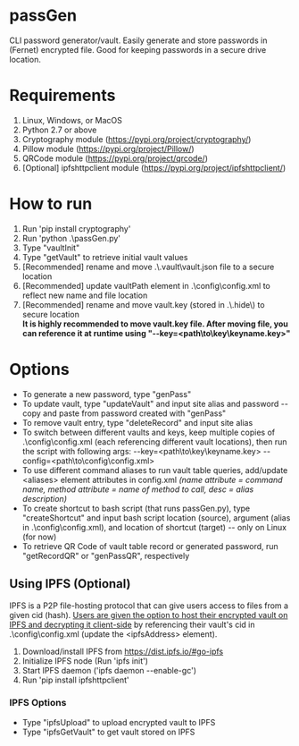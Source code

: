 # passGen
CLI password generator/vault. Easily generate and store passwords in (Fernet) encrypted file. Good for keeping passwords in a secure drive location.
# Requirements
1. Linux, Windows, or MacOS
2. Python 2.7 or above
3. Cryptography module (https://pypi.org/project/cryptography/)
4. Pillow module (https://pypi.org/project/Pillow/)
5. QRCode module (https://pypi.org/project/qrcode/)
4. [Optional] ipfshttpclient module (https://pypi.org/project/ipfshttpclient/)
# How to run
1. Run 'pip install cryptography'
2. Run 'python .\passGen.py'
3. Type "vaultInit"
4. Type "getVault" to retrieve initial vault values
5. [Recommended] rename and move .\\.vault\vault.json file to a secure location
6. [Recommended] update vaultPath element in .\config\config.xml to reflect new name and file location
7. [Recommended] rename and move vault.key (stored in .\\.hide\\) to secure location
<br/>**It is highly recommended to move vault.key file. After moving file, you can reference it at runtime using "--key=<path\to\key\keyname.key>"**
# Options
* To generate a new password, type "genPass"
* To update vault, type "updateVault" and input site alias and password -- copy and paste from password created with "genPass"
* To remove vault entry, type "deleteRecord" and input site alias
* To switch between different vaults and keys, keep multiple copies of .\config\config.xml (each referencing different vault locations), then run the script with following args: --key=<path\to\key\keyname.key> --config=<path\to\config\config.xml>
* To use different command aliases to run vault table queries, add/update \<aliases\> element attributes in config.xml *(name attribute = command name, method attribute = name of method to call, desc = alias description)*
* To create shortcut to bash script (that runs passGen.py), type "createShortcut" and input bash script location (source), argument (alias in .\config\config.xml), and location of shortcut (target) -- only on Linux (for now)
* To retrieve QR Code of vault table record or generated password, run "getRecordQR" or "genPassQR", respectively
## Using IPFS (Optional)
IPFS is a P2P file-hosting protocol that can give users access to files from a given cid (hash). <ins>Users are given the option to host their encrypted vault on IPFS and decrypting it client-side</ins> by referencing their vault's cid in .\config\config.xml (update the \<ipfsAddress\> element).
1. Download/install IPFS from https://dist.ipfs.io/#go-ipfs
2. Initialize IPFS node (Run 'ipfs init')
3. Start IPFS daemon ('ipfs daemon --enable-gc')
4. Run 'pip install ipfshttpclient'
### IPFS Options
* Type "ipfsUpload" to upload encrypted vault to IPFS
* Type "ipfsGetVault" to get vault stored on IPFS


